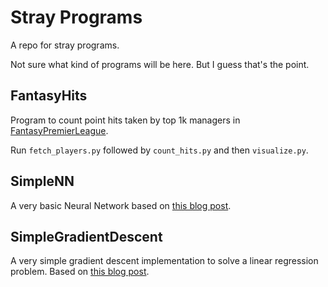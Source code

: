 # Stray Programs 

A repo for stray programs. 

Not sure what kind of programs will be here. But I guess that's the point.


## FantasyHits

Program to count point hits taken by top 1k managers in [FantasyPremierLeague](fantasy.premierleague.com).

Run `fetch_players.py` followed by `count_hits.py` and then `visualize.py`. 

## SimpleNN

A very basic Neural Network based on [this blog post](http://iamtrask.github.io/2015/07/12/basic-python-network/).

## SimpleGradientDescent

A very simple gradient descent implementation to solve a linear regression problem. Based on [this blog post](https://spin.atomicobject.com/2014/06/24/gradient-descent-linear-regression/).
